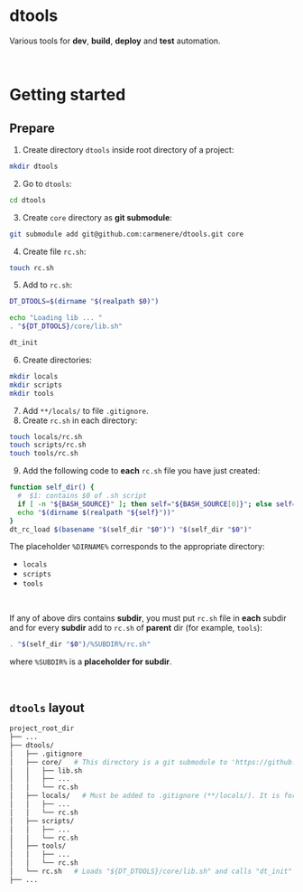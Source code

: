 # dtools
Various tools for **dev**, **build**, **deploy** and **test** automation.<br>

<br>

# Getting started
## Prepare
1. Create directory `dtools` inside root directory of a project:
```bash
mkdir dtools
```
2. Go to `dtools`:
```bash
cd dtools
```
3. Create `core` directory as **git submodule**:
```bash
git submodule add git@github.com:carmenere/dtools.git core
```
4. Create file `rc.sh`:
```bash
touch rc.sh
```
5. Add to `rc.sh`:
```bash
DT_DTOOLS=$(dirname "$(realpath $0)")

echo "Loading lib ... "
. "${DT_DTOOLS}/core/lib.sh"

dt_init
```
6. Create directories:
```bash
mkdir locals
mkdir scripts
mkdir tools
```
7. Add `**/locals/` to file `.gitignore`.
8. Create `rc.sh` in each directory:
```bash
touch locals/rc.sh
touch scripts/rc.sh
touch tools/rc.sh
```
9. Add the following code to **each** `rc.sh` file you have just created:
```bash
function self_dir() {
  #  $1: contains $0 of .sh script
  if [ -n "${BASH_SOURCE}" ]; then self="${BASH_SOURCE[0]}"; else self="$1"; fi
  echo "$(dirname $(realpath "${self}"))"
}
dt_rc_load $(basename "$(self_dir "$0")") "$(self_dir "$0")"
```

The placeholder `%DIRNAME%` corresponds to the appropriate directory:
- `locals`
- `scripts`
- `tools`

<br>

If any of above dirs contains **subdir**, you must put `rc.sh` file in **each** subdir and for every **subdir** add to `rc.sh` of **parent** dir (for example, `tools`):
```bash
. "$(self_dir "$0")/%SUBDIR%/rc.sh"
```

where `%SUBDIR%` is a **placeholder for subdir**.<br>

<br>

## `dtools` layout
```bash
project_root_dir
├── ...
├── dtools/
│   ├── .gitignore
│   ├── core/   # This directory is a git submodule to 'https://github.com/carmenere/dtools' project.
│   │   ├── lib.sh
│   │   ├── ...
│   │   └── rc.sh
│   ├── locals/   # Must be added to .gitignore (**/locals/). It is for overwriting project defaults in local devel environment.
│   │   ├── ...
│   │   └── rc.sh
│   ├── scripts/
│   │   ├── ...
│   │   └── rc.sh
│   ├── tools/
│   │   ├── ...
│   │   └── rc.sh
│   └── rc.sh   # Loads "${DT_DTOOLS}/core/lib.sh" and calls "dt_init" function.
├── ...
```

<br>